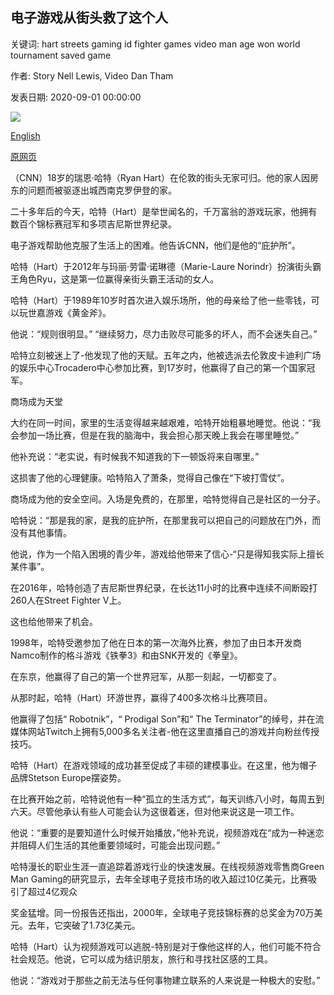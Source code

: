 ## 电子游戏从街头救了这个人

关键词: hart streets gaming id fighter games video man age won world tournament saved game

作者: Story Nell Lewis, Video Dan Tham

发表日期: 2020-09-01 00:00:00

![](https://cdn.cnn.com/cnnnext/dam/assets/200831101013-04-ryan-hart-gaming-super-tease.jpg)

[English](Video%20games%20saved%20this%20man%20from%20the%20streets.md)

[原网页](https://edition.cnn.com/2020/09/01/europe/ryan-hart-video-gamer-spc-intl/index.html)

（CNN）18岁的瑞恩·哈特（Ryan Hart）在伦敦的街头无家可归。他的家人因房东的问题而被驱逐出城西南克罗伊登的家。

二十多年后的今天，哈特（Hart）是举世闻名的，千万富翁的游戏玩家，他拥有数百个锦标赛冠军和多项吉尼斯世界纪录。

电子游戏帮助他克服了生活上的困难。他告诉CNN，他们是他的“庇护所”。

哈特（Hart）于2012年与玛丽·劳雷·诺琳德（Marie-Laure Norindr）扮演街头霸王角色Ryu，这是第一位赢得亲街头霸王活动的女人。

哈特（Hart）于1989年10岁时首次进入娱乐场所，他的母亲给了他一些零钱，可以玩世嘉游戏《黄金斧》。

他说：“规则很明显。” “继续努力，尽力击败尽可能多的坏人，而不会迷失自己。”

哈特立刻被迷上了-他发现了他的天赋。五年之内，他被选派去伦敦皮卡迪利广场的娱乐中心Trocadero中心参加比赛，到17岁时，他赢得了自己的第一个国家冠军。

商场成为天堂

大约在同一时间，家里的生活变得越来越艰难，哈特开始粗暴地睡觉。他说：“我会参加一场比赛，但是在我的脑海中，我会担心那天晚上我会在哪里睡觉。”

他补充说：“老实说，有时候我不知道我的下一顿饭将来自哪里。”

这损害了他的心理健康。哈特陷入了萧条，觉得自己像在“下坡打雪仗”。

商场成为他的安全空间。入场是免费的，在那里，哈特觉得自己是社区的一分子。

哈特说：“那是我的家，是我的庇护所，在那里我可以把自己的问题放在门外，而没有其他事情。

他说，作为一个陷入困境的青少年，游戏给他带来了信心-“只是得知我实际上擅长某件事”。

在2016年，哈特创造了吉尼斯世界纪录，在长达11小时的比赛中连续不间断殴打260人在Street Fighter V上。

这也给他带来了机会。

1998年，哈特受邀参加了他在日本的第一次海外比赛，参加了由日本开发商Namco制作的格斗游戏《铁拳3》和由SNK开发的《拳皇》。

在东京，他赢得了自己的第一个世界冠军，从那一刻起，一切都变了。

从那时起，哈特（Hart）环游世界，赢得了400多次格斗比赛项目。

他赢得了包括“ Robotnik”，“ Prodigal Son”和“ The Terminator”的绰号，并在流媒体网站Twitch上拥有5,000多名关注者-他在这里直播自己的游戏并向粉丝传授技巧。

哈特（Hart）在游戏领域的成功甚至促成了丰硕的建模事业。在这里，他为帽子品牌Stetson Europe摆姿势。

在比赛开始之前，哈特说他有一种“孤立的生活方式”，每天训练八小时，每周五到六天。尽管他承认有些人可能会认为这很着迷，但对他来说这是一项工作。

他说：“重要的是要知道什么时候开始播放，”他补充说，视频游戏在“成为一种迷恋并阻碍人们生活的其他重要领域时，可能会出现问题。”

哈特漫长的职业生涯一直追踪着游戏行业的快速发展。在线视频游戏零售商Green Man Gaming的研究显示，去年全球电子竞技市场的收入超过10亿美元，比赛吸引了超过4亿观众

奖金猛增。同一份报告还指出，2000年，全球电子竞技锦标赛的总奖金为70万美元。去年，它突破了1.73亿美元。

哈特（Hart）认为视频游戏可以逃脱-特别是对于像他这样的人，他们可能不符合社会规范。他说，它可以成为结识朋友，旅行和寻找社区感的工具。

他说：“游戏对于那些之前无法与任何事物建立联系的人来说是一种极大的安慰。”